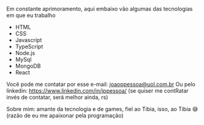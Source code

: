 Em constante aprimoramento, aqui embaixo vão algumas das tecnologias em que eu trabalho
- HTML
- CSS
- Javascript
- TypeScript
- Node.js
- MySql
- MongoDB
- React


Você pode me contatar por esse e-mail: joaoppessoa@uol.com.br
Ou pelo linkedin: https://www.linkedin.com/in/jppessoa/
(se quiser me contRatar invés de contatar, será melhor ainda, rs)

Sobre mim: amante da tecnologia e de games, fiel ao Tibia, isso, ao Tibia :sweat_smile: (razão de eu me apaixonar pela programação)

<!--
**JoaoFPessoa/JoaoFPessoa** is a ✨ _special_ ✨ repository because its `README.md` (this file) appears on your GitHub profile.

Here are some ideas to get you started:

- 🔭 I’m currently working on ...
- 🌱 I’m currently learning ...
- 👯 I’m looking to collaborate on ...
- 🤔 I’m looking for help with ...
- 💬 Ask me about ...
- 📫 How to reach me: ...
- 😄 Pronouns: ...
- ⚡ Fun fact: ...
-->
